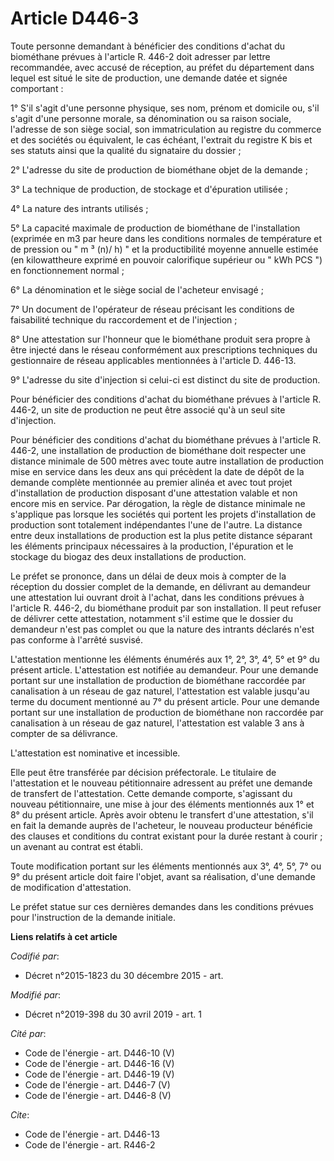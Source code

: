 # Article D446-3

Toute personne demandant à bénéficier des conditions d'achat du biométhane prévues à l'article R. 446-2 doit adresser par
lettre recommandée, avec accusé de réception, au préfet du département dans lequel est situé le site de production, une
demande datée et signée comportant :

1° S'il s'agit d'une personne physique, ses nom, prénom et domicile ou, s'il s'agit d'une personne morale, sa dénomination ou
sa raison sociale, l'adresse de son siège social, son immatriculation au registre du commerce et des sociétés ou équivalent,
le cas échéant, l'extrait du registre K bis et ses statuts ainsi que la qualité du signataire du dossier ;

2° L'adresse du site de production de biométhane objet de la demande ;

3° La technique de production, de stockage et d'épuration utilisée ;

4° La nature des intrants utilisés ;

5° La capacité maximale de production de biométhane de l'installation (exprimée en m3 par heure dans les conditions normales
de température et de pression ou " m ³ (n)/ h) " et la productibilité moyenne annuelle estimée (en kilowattheure exprimé en
pouvoir calorifique supérieur ou " kWh PCS ") en fonctionnement normal ;

6° La dénomination et le siège social de l'acheteur envisagé ;

7° Un document de l'opérateur de réseau précisant les conditions de faisabilité technique du raccordement et de l'injection ;

8° Une attestation sur l'honneur que le biométhane produit sera propre à être injecté dans le réseau conformément aux
prescriptions techniques du gestionnaire de réseau applicables mentionnées à l'article D. 446-13.

9° L'adresse du site d'injection si celui-ci est distinct du site de production.

Pour bénéficier des conditions d'achat du biométhane prévues à l'article R. 446-2, un site de production ne peut être associé
qu'à un seul site d'injection.

Pour bénéficier des conditions d'achat du biométhane prévues à l'article R. 446-2, une installation de production de
biométhane doit respecter une distance minimale de 500 mètres avec toute autre installation de production mise en service
dans les deux ans qui précèdent la date de dépôt de la demande complète mentionnée au premier alinéa et avec tout projet
d'installation de production disposant d'une attestation valable et non encore mis en service. Par dérogation, la règle de
distance minimale ne s'applique pas lorsque les sociétés qui portent les projets d'installation de production sont totalement
indépendantes l'une de l'autre. La distance entre deux installations de production est la plus petite distance séparant les
éléments principaux nécessaires à la production, l'épuration et le stockage du biogaz des deux installations de production.

Le préfet se prononce, dans un délai de deux mois à compter de la réception du dossier complet de la demande, en délivrant au
demandeur une attestation lui ouvrant droit à l'achat, dans les conditions prévues à l'article R. 446-2, du biométhane
produit par son installation. Il peut refuser de délivrer cette attestation, notamment s'il estime que le dossier du
demandeur n'est pas complet ou que la nature des intrants déclarés n'est pas conforme à l'arrêté susvisé.

L'attestation mentionne les éléments énumérés aux 1°, 2°, 3°, 4°, 5° et 9° du présent article. L'attestation est notifiée au
demandeur. Pour une demande portant sur une installation de production de biométhane raccordée par canalisation à un réseau
de gaz naturel, l'attestation est valable jusqu'au terme du document mentionné au 7° du présent article. Pour une demande
portant sur une installation de production de biométhane non raccordée par canalisation à un réseau de gaz naturel,
l'attestation est valable 3 ans à compter de sa délivrance.

L'attestation est nominative et incessible.

Elle peut être transférée par décision préfectorale. Le titulaire de l'attestation et le nouveau pétitionnaire adressent au
préfet une demande de transfert de l'attestation. Cette demande comporte, s'agissant du nouveau pétitionnaire, une mise à
jour des éléments mentionnés aux 1° et 8° du présent article. Après avoir obtenu le transfert d'une attestation, s'il en fait
la demande auprès de l'acheteur, le nouveau producteur bénéficie des clauses et conditions du contrat existant pour la durée
restant à courir ; un avenant au contrat est établi.

Toute modification portant sur les éléments mentionnés aux 3°, 4°, 5°, 7° ou 9° du présent article doit faire l'objet, avant
sa réalisation, d'une demande de modification d'attestation.

Le préfet statue sur ces dernières demandes dans les conditions prévues pour l'instruction de la demande initiale.

**Liens relatifs à cet article**

_Codifié par_:

  - Décret n°2015-1823 du 30 décembre 2015 - art.

_Modifié par_:

  - Décret n°2019-398 du 30 avril 2019 - art. 1

_Cité par_:

  - Code de l'énergie - art. D446-10 (V)
  - Code de l'énergie - art. D446-16 (V)
  - Code de l'énergie - art. D446-19 (V)
  - Code de l'énergie - art. D446-7 (V)
  - Code de l'énergie - art. D446-8 (V)

_Cite_:

  - Code de l'énergie - art. D446-13
  - Code de l'énergie - art. R446-2
